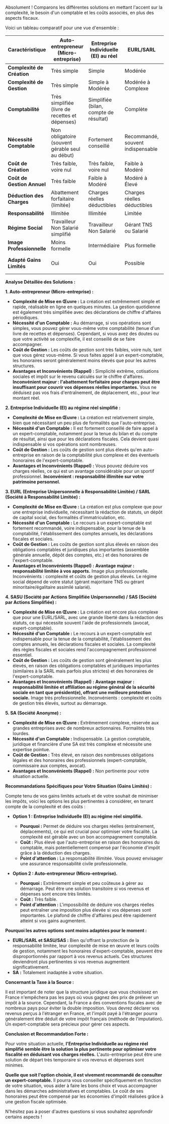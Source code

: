 Absolument ! Comparons les différentes solutions en mettant l'accent sur la complexité, le besoin d'un comptable et les coûts associés, en plus des aspects fiscaux.

Voici un tableau comparatif pour une vue d'ensemble :

| Caractéristique          | Auto-entrepreneur (Micro-entreprise) | Entreprise Individuelle (EI) au réel | EURL/SARL              | SASU/SAS               | SA                         |
|--------------------------|-------------------------------------|---------------------------------|--------------------------|--------------------------|----------------------------|
| **Complexité de Création** | Très simple                       | Simple                          | Modérée                  | Complexe                 | Très complexe             |
| **Complexité de Gestion** | Très simple                       | Simple à Modérée                | Modérée à Complexe       | Complexe                 | Très complexe             |
| **Comptabilité**         | Très simplifiée (livre de recettes et dépenses) | Simplifiée (bilan, compte de résultat) | Complète               | Complète               | Complète                  |
| **Nécessité Comptable**   | Non obligatoire (souvent gérable seul au début) | Fortement conseillé          | Recommandé, souvent indispensable | Recommandé, souvent indispensable | Indispensable              |
| **Coût de Création**    | Très faible, voire nul             | Très faible, voire nul           | Faible à Modéré          | Modéré à Élevé          | Élevé                      |
| **Coût de Gestion Annuel**| Très faible                       | Faible à Modéré                | Modéré à Élevé          | Élevé                    | Très élevé                 |
| **Déduction des Charges** | Abattement forfaitaire (limitée)    | Charges réelles déductibles     | Charges réelles déductibles | Charges réelles déductibles | Charges réelles déductibles |
| **Responsabilité**       | Illimitée                           | Illimitée                       | Limitée                  | Limitée                  | Limitée                   |
| **Régime Social**       | Travailleur Non Salarié simplifié   | Travailleur Non Salarié         | Gérant TNS ou Salarié     | Président Salarié        | Divers (selon statut)      |
| **Image Professionnelle** | Moins formelle                    | Intermédiaire                  | Plus formelle            | Très formelle            | Très formelle             |
| **Adapté Gains Limités** | Oui                                 | Oui                             | Possible                 | Moins adapté au démarrage | Non adapté au démarrage   |

**Analyse Détaillée des Solutions :**

**1. Auto-entrepreneur (Micro-entreprise) :**

* **Complexité de Mise en Œuvre :** La création est extrêmement simple et rapide, réalisable en ligne en quelques minutes. La gestion quotidienne est également très simplifiée avec des déclarations de chiffre d'affaires périodiques.
* **Nécessité d'un Comptable :** Au démarrage, si vos opérations sont simples, vous pouvez gérer vous-même votre comptabilité (tenue d'un livre de recettes et dépenses). Cependant, si vous avez des doutes ou que votre activité se complexifie, il est conseillé de se faire accompagner.
* **Coût de Gestion :** Les coûts de gestion sont très faibles, voire nuls, tant que vous gérez vous-même. Si vous faites appel à un expert-comptable, les honoraires seront généralement moins élevés que pour les autres structures.
* **Avantages et Inconvénients (Rappel) :** Simplicité extrême, cotisations sociales et impôt sur le revenu calculés sur le chiffre d'affaires. **Inconvénient majeur : l'abattement forfaitaire pour charges peut être insuffisant pour couvrir vos dépenses réelles importantes.** Vous ne déduisez pas vos frais d'entraînement, de déplacement, etc., pour leur montant réel.

**2. Entreprise Individuelle (EI) au régime réel simplifié :**

* **Complexité de Mise en Œuvre :** La création est relativement simple, bien que nécessitant un peu plus de formalités que l'auto-entreprise.
* **Nécessité d'un Comptable :** Il est fortement conseillé de faire appel à un expert-comptable, notamment pour la tenue du bilan et du compte de résultat, ainsi que pour les déclarations fiscales. Cela devient quasi indispensable si vos opérations sont nombreuses.
* **Coût de Gestion :** Les coûts de gestion sont plus élevés qu'en auto-entreprise en raison de la comptabilité plus complexe et des éventuels honoraires de l'expert-comptable.
* **Avantages et Inconvénients (Rappel) :** Vous pouvez déduire vos charges réelles, ce qui est un avantage considérable pour un sportif professionnel. **Inconvénient : responsabilité illimitée sur votre patrimoine personnel.**

**3. EURL (Entreprise Unipersonnelle à Responsabilité Limitée) / SARL (Société à Responsabilité Limitée) :**

* **Complexité de Mise en Œuvre :** La création est plus complexe que pour une entreprise individuelle, nécessitant la rédaction de statuts, un dépôt de capital social, des formalités d'immatriculation, etc.
* **Nécessité d'un Comptable :** Le recours à un expert-comptable est fortement recommandé, voire indispensable, pour la tenue de la comptabilité, l'établissement des comptes annuels, les déclarations fiscales et sociales.
* **Coût de Gestion :** Les coûts de gestion sont plus élevés en raison des obligations comptables et juridiques plus importantes (assemblée générale annuelle, dépôt des comptes, etc.) et des honoraires de l'expert-comptable.
* **Avantages et Inconvénients (Rappel) :** **Avantage majeur : responsabilité limitée à vos apports.** Image plus professionnelle. Inconvénients : complexité et coûts de gestion plus élevés. Le régime social dépend de votre statut (gérant majoritaire TNS ou gérant minoritaire/égalitaire assimilé salarié).

**4. SASU (Société par Actions Simplifiée Unipersonnelle) / SAS (Société par Actions Simplifiée) :**

* **Complexité de Mise en Œuvre :** La création est encore plus complexe que pour une EURL/SARL, avec une grande liberté dans la rédaction des statuts, ce qui nécessite souvent l'aide de professionnels (avocat, expert-comptable).
* **Nécessité d'un Comptable :** Le recours à un expert-comptable est indispensable pour la tenue de la comptabilité, l'établissement des comptes annuels, les déclarations fiscales et sociales. La complexité des règles fiscales et sociales rend l'accompagnement professionnel essentiel.
* **Coût de Gestion :** Les coûts de gestion sont généralement les plus élevés, en raison des obligations comptables et juridiques importantes (similaires à la SARL mais parfois plus strictes) et des honoraires de l'expert-comptable.
* **Avantages et Inconvénients (Rappel) :** **Avantage majeur : responsabilité limitée et affiliation au régime général de la sécurité sociale en tant que président(e), offrant une meilleure protection sociale.** Image très professionnelle. Inconvénients : complexité et coûts de gestion très élevés, surtout au démarrage.

**5. SA (Société Anonyme) :**

* **Complexité de Mise en Œuvre :** Extrêmement complexe, réservée aux grandes entreprises avec de nombreux actionnaires. Formalités très lourdes.
* **Nécessité d'un Comptable :** Indispensable. La gestion comptable, juridique et financière d'une SA est très complexe et nécessite une expertise pointue.
* **Coût de Gestion :** Très élevé, en raison des nombreuses obligations légales et des honoraires des professionnels (expert-comptable, commissaire aux comptes, avocat).
* **Avantages et Inconvénients (Rappel) :** Non pertinente pour votre situation actuelle.

**Recommandations Spécifiques pour Votre Situation (Gains Limités) :**

Compte tenu de vos gains limités actuels et de votre souhait de minimiser les impôts, voici les options les plus pertinentes à considérer, en tenant compte de la complexité et des coûts :

* **Option 1 : Entreprise Individuelle (EI) au régime réel simplifié.**
    * **Pourquoi :**  Permet de déduire vos charges réelles (entraînement, déplacements), ce qui est crucial pour optimiser votre fiscalité. La complexité est gérable avec un bon accompagnement comptable.
    * **Coût :**  Plus élevé que l'auto-entreprise en raison des honoraires du comptable, mais potentiellement compensé par l'économie d'impôt grâce à la déduction des charges.
    * **Point d'attention :** La responsabilité illimitée. Vous pouvez envisager une assurance responsabilité civile professionnelle.

* **Option 2 : Auto-entrepreneur (Micro-entreprise).**
    * **Pourquoi :**  Extrêmement simple et peu coûteuse à gérer au démarrage. Peut être une solution transitoire si vos revenus et dépenses sont encore très limités.
    * **Coût :**  Très faible.
    * **Point d'attention :**  L'impossibilité de déduire vos charges réelles peut entraîner une imposition plus élevée si vos dépenses sont importantes. Le plafond de chiffre d'affaires peut être rapidement atteint si vos gains augmentent.

**Pourquoi les autres options sont moins adaptées pour le moment :**

* **EURL/SARL et SASU/SAS :** Bien qu'offrant la protection de la responsabilité limitée, leur complexité de mise en œuvre et leurs coûts de gestion, notamment les honoraires d'expert-comptable, peuvent être disproportionnés par rapport à vos revenus actuels. Ces structures deviendront plus pertinentes si vos revenus augmentent significativement.
* **SA :** Totalement inadaptée à votre situation.

**Concernant la Taxe à la Source :**

Il est important de noter que la structure juridique que vous choisissez en France n'empêchera pas les pays où vous gagnez des prix de prélever un impôt à la source. Cependant, la France a des conventions fiscales avec de nombreux pays pour éviter la double imposition. Vous devrez déclarer vos revenus perçus à l'étranger en France, et l'impôt payé à l'étranger pourra généralement être déduit de votre impôt français (méthode de l'imputation). Un expert-comptable sera précieux pour gérer ces aspects.

**Conclusion et Recommandation Forte :**

Pour votre situation actuelle, **l'Entreprise Individuelle au régime réel simplifié semble être la solution la plus pertinente pour optimiser votre fiscalité en déduisant vos charges réelles.**  L'auto-entreprise peut être une solution de départ très temporaire si vos revenus et dépenses sont minimes.

**Quelle que soit l'option choisie, il est vivement recommandé de consulter un expert-comptable.**  Il pourra vous conseiller spécifiquement en fonction de votre situation, vous aider à faire les bons choix et vous accompagner dans les démarches administratives et comptables. Le coût de ses honoraires peut être compensé par les économies d'impôt réalisées grâce à une gestion fiscale optimisée.

N'hésitez pas à poser d'autres questions si vous souhaitez approfondir certains aspects !
